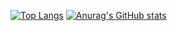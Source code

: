 
[![Top Langs](https://github-readme-stats.vercel.app/api/top-langs/?username=Wata-Naoki&theme=vue-dark&show_icons=true&layout=compact&langs_count=15)](https://github.com/Wata-Naoki/github-readme-stats)
[![Anurag's GitHub stats](https://github-readme-stats.vercel.app/api?username=Wata-Naoki)](https://github.com/anuraghazra/github-readme-stats)
